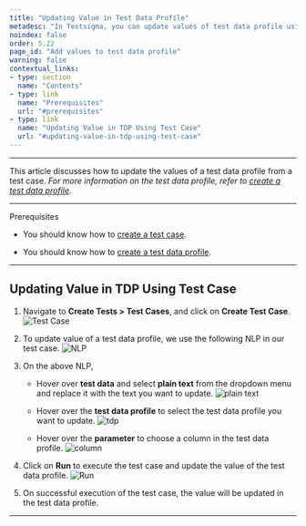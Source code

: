 ```yaml
---
title: "Updating Value in Test Data Profile"
metadesc: "In Testsigma, you can update values of test data profile using specific NLP in a test case. Learn how to update values in test data profiles in Testsigma."
noindex: false
order: 5.22
page_id: "Add values to test data profile"
warning: false
contextual_links:
- type: section
  name: "Contents"
- type: link
  name: "Prerequisites"
  url: "#prerequisites"
- type: link
  name: "Updating Value in TDP Using Test Case"
  url: "#updating-value-in-tdp-using-test-case"
---
```



---


This article discusses how to update the values of a test data profile from a test case. *For more information on the test data profile, refer to [create a test data profile](https://testsigma.com/docs/test-data/create-data-profiles/).*


---

<p id="prerequisites">Prerequisites</p>


- You should know how to [create a test case](https://testsigma.com/docs/test-cases/manage/add-edit-delete/).

- You should know how to [create a test data profile](https://testsigma.com/docs/test-data/create-data-profiles/).

---

## **Updating Value in TDP Using Test Case**



1. Navigate to **Create Tests > Test Cases**, and click on **Create Test Case**.
![Test Case](https://s3.amazonaws.com/static-docs.testsigma.com/new_images/projects/applications/cctdtcnav.png)



2. To update value of a test data profile, we use the following NLP in our test case. 
![NLP](https://s3.amazonaws.com/static-docs.testsigma.com/new_images/projects/applications/tdpvunlp.png)



3. On the above NLP,

    - Hover over **test data** and select **plain text** from the dropdown menu and replace it with the text you want to update. 
     ![plain text](https://s3.amazonaws.com/static-docs.testsigma.com/new_images/projects/applications/tdpvupt.png)

    - Hover over the **test data profile** to select the test data profile you want to update.
     ![tdp](https://s3.amazonaws.com/static-docs.testsigma.com/new_images/projects/applications/tdpvustdp.png)

    - Hover over the **parameter** to choose a column in the test data profile.
     ![column](https://s3.amazonaws.com/static-docs.testsigma.com/new_images/projects/applications/tdpvuparam.png)


4. Click on **Run** to execute the test case and update the value of the test data profile.
![Run](https://s3.amazonaws.com/static-docs.testsigma.com/new_images/projects/applications/tdpvurun.png)



5. On successful execution of the test case, the value will be updated in the test data profile. 


---